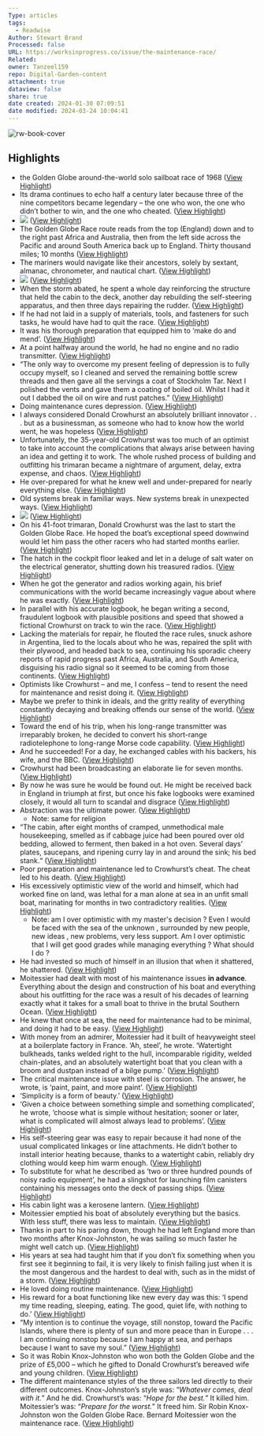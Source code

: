 ```yaml
---
Type: articles
tags:
  - Readwise
Author: Stewart Brand
Processed: false
URL: https://worksinprogress.co/issue/the-maintenance-race/
Related: 
owner: Tanzeel159
repo: Digital-Garden-content
attachment: true
dataview: false
share: true
date created: 2024-01-30 07:09:51
date modified: 2024-03-24 10:04:41
---
```

![rw-book-cover](https://wip.gatspress.com/wp-content/uploads/2022/08/Cropped-Roaring-40s-2-1.png)

## Highlights
- the Golden Globe around-the-world solo sailboat race of 1968 ([View Highlight](https://read.readwise.io/read/01hnd4xcmy5ynay3rvkw8w31at))
- Its drama continues to echo half a century later because three of the nine competitors became legendary – the one who won, the one who didn’t bother to win, and the one who cheated. ([View Highlight](https://read.readwise.io/read/01hnd4xm1e8x0aaaxrgdsgy924))
- ![](https://wip.gatspress.com/wp-content/uploads/2022/08/fig_1-1-5-2048x1242.png) ([View Highlight](https://read.readwise.io/read/01hnd4zmf0d0w1phfewwa8j5kv))
- The Golden Globe Race route reads from the top (England) down and to the right past Africa and Australia, then from the left side across the Pacific and around South America back up to England. Thirty thousand miles; 10 months ([View Highlight](https://read.readwise.io/read/01hnd4zrfyes60gar7wh3by6wm))
- The mariners would navigate like their ancestors, solely by sextant, almanac, chronometer, and nautical chart. ([View Highlight](https://read.readwise.io/read/01hnd51vx6hkpwbvetk94s4twn))
- ![](https://wip.gatspress.com/wp-content/uploads/2022/08/71855-scaled-1-2048x1374.jpg) ([View Highlight](https://read.readwise.io/read/01hnd57nm1f0tvyscqahqakgk7))
- When the storm abated, he spent a whole day reinforcing the structure that held the cabin to the deck, another day rebuilding the self-steering apparatus, and then three days repairing the rudder. ([View Highlight](https://read.readwise.io/read/01hnd5g25d91qtmdekm97r44fd))
- If he had not laid in a supply of materials, tools, and fasteners for such tasks, he would have had to quit the race. ([View Highlight](https://read.readwise.io/read/01hnd5ga8fb1n50kjbaxpt033d))
- It was his thorough preparation that equipped him to ‘make do and mend’. ([View Highlight](https://read.readwise.io/read/01hnd5gps4789ppjbppsf7sjva))
- At a point halfway around the world, he had no engine and no radio transmitter. ([View Highlight](https://read.readwise.io/read/01hnd5nk5f5gcbw6f261waxqa1))
- “The only way to overcome my present feeling of depression is to fully occupy myself, so I cleaned and served the remaining bottle screw threads and then gave all the servings a coat of Stockholm Tar. Next I polished the vents and gave them a coating of boiled oil. Whilst I had it out I dabbed the oil on wire and rust patches.” ([View Highlight](https://read.readwise.io/read/01hnd5vegerz879svzhkcxzd55))
- Doing maintenance cures depression. ([View Highlight](https://read.readwise.io/read/01hnd5vjke311y7cxrgh53dsx8))
- I always considered Donald Crowhurst an absolutely brilliant innovator . . . but as a businessman, as someone who had to know how the world went, he was hopeless ([View Highlight](https://read.readwise.io/read/01hnd60zv145r44pqn3q5438ym))
- Unfortunately, the 35-year-old Crowhurst was too much of an optimist to take into account the complications that always arise between having an idea and getting it to work. The whole rushed process of building and outfitting his trimaran became a nightmare of argument, delay, extra expense, and chaos. ([View Highlight](https://read.readwise.io/read/01hnd609b6mqsmc73p2xjpk224))
- He over-prepared for what he knew well and under-prepared for nearly everything else. ([View Highlight](https://read.readwise.io/read/01hnd61h4ep5fmdwr2hxwhcr8r))
- Old systems break in familiar ways. New systems break in unexpected ways. ([View Highlight](https://read.readwise.io/read/01hnd625m6nsb0zc8vcffzvyhj))
- ![](https://wip.gatspress.com/wp-content/uploads/2022/08/unnamed-1-1-300x216.jpg) ([View Highlight](https://read.readwise.io/read/01hnd628evew43ff9dvnp2qz3q))
- On his 41-foot trimaran, Donald Crowhurst was the last to start the Golden Globe Race. He hoped the boat’s exceptional speed downwind would let him pass the other racers who had started months earlier. ([View Highlight](https://read.readwise.io/read/01hnd62m364a54vzcs8pg670wc))
- The hatch in the cockpit floor leaked and let in a deluge of salt water on the electrical generator, shutting down his treasured radios. ([View Highlight](https://read.readwise.io/read/01hnd6fg8yt9v661jq574671ej))
- When he got the generator and radios working again, his brief communications with the world became increasingly vague about where he was exactly. ([View Highlight](https://read.readwise.io/read/01hnd6gzvfmzdz22cfzrgk2es2))
- In parallel with his accurate logbook, he began writing a second, fraudulent logbook with plausible positions and speed that showed a fictional Crowhurst on track to win the race. ([View Highlight](https://read.readwise.io/read/01hnd6h9nf6a4zk8nr8wxmvdb1))
- Lacking the materials for repair, he flouted the race rules, snuck ashore in Argentina, lied to the locals about who he was, repaired the split with their plywood, and headed back to sea, continuing his sporadic cheery reports of rapid progress past Africa, Australia, and South America, disguising his radio signal so it seemed to be coming from those continents. ([View Highlight](https://read.readwise.io/read/01hnd6knxevpnc94n3cqzsz93r))
- Optimists like Crowhurst – and me, I confess – tend to resent the need for maintenance and resist doing it. ([View Highlight](https://read.readwise.io/read/01hnd6m1yyff9n5hhkyrgxdyqk))
- Maybe we prefer to think in ideals, and the gritty reality of everything constantly decaying and breaking offends our sense of the world. ([View Highlight](https://read.readwise.io/read/01hnd6mhg7zyqkyaj9wx0mg5hn))
- Toward the end of his trip, when his long-range transmitter was irreparably broken, he decided to convert his short-range radiotelephone to long-range Morse code capability. ([View Highlight](https://read.readwise.io/read/01hnd6q3czmvsntgmh4awvsr4x))
- And he succeeded! For a day, he exchanged cables with his backers, his wife, and the BBC. ([View Highlight](https://read.readwise.io/read/01hnd6qdbfa3yqykkbda0er8p3))
- Crowhurst had been broadcasting an elaborate lie for seven months. ([View Highlight](https://read.readwise.io/read/01hnd6s7f6qmzqckkdzmje845w))
- By now he was sure he would be found out. He might be received back in England in triumph at first, but once his fake logbooks were examined closely, it would all turn to scandal and disgrace ([View Highlight](https://read.readwise.io/read/01hnd6s2dpxrwvcxwk42sb4bww))
- Abstraction was the ultimate power. ([View Highlight](https://read.readwise.io/read/01hnd6tr90p9392nrakyx5f65n))
    - Note: same for religion
- “The cabin, after eight months of cramped, unmethodical male housekeeping, smelled as if cabbage juice had been poured over old bedding, allowed to ferment, then baked in a hot oven. Several days’ plates, saucepans, and ripening curry lay in and around the sink; his bed stank.“ ([View Highlight](https://read.readwise.io/read/01hnd6y0kqx50k7z1q1wap23zt))
- Poor preparation and maintenance led to Crowhurst’s cheat. The cheat led to his death. ([View Highlight](https://read.readwise.io/read/01hnd6yc2z9jfmh5wrkrrvygsk))
- His excessively optimistic view of the world and himself, which had worked fine on land, was lethal for a man alone at sea in an unfit small boat, marinating for months in two contradictory realities. ([View Highlight](https://read.readwise.io/read/01hnd6yr10ktjadkn7r1cepn1n))
    - Note: am I over optimistic with my master's decision ? Even I would be faced with the sea of the unknown , surrounded by new people, new ideas , new problems, very less support. Am I over optimistic that I will get good grades while managing everything ? What should I do ?
- He had invested so much of himself in an illusion that when it shattered, he shattered. ([View Highlight](https://read.readwise.io/read/01hnd729dqnyh1zjvpv47epsmw))
- Moitessier had dealt with most of his maintenance issues **in advance**. Everything about the design and construction of his boat and everything about his outfitting for the race was a result of his decades of learning exactly what it takes for a small boat to thrive in the brutal Southern Ocean. ([View Highlight](https://read.readwise.io/read/01hnd75y2qjvqd8w7x11txvxv9))
- He knew that once at sea, the need for maintenance had to be minimal, and doing it had to be easy. ([View Highlight](https://read.readwise.io/read/01hnd766pzc65dpjx8fsvx62ec))
- With money from an admirer, Moitessier had it built of heavyweight steel at a boilerplate factory in France. ‘Ah, steel’, he wrote. ‘Watertight bulkheads, tanks welded right to the hull, incomparable rigidity, welded chain-plates, and an absolutely watertight boat that you clean with a broom and dustpan instead of a bilge pump.’ ([View Highlight](https://read.readwise.io/read/01hnd77cwewrhedmapra74zxhx))
- The critical maintenance issue with steel is corrosion. The answer, he wrote, is ‘paint, paint, and more paint’. ([View Highlight](https://read.readwise.io/read/01hnd77spzjcg94e4zzk5sagtj))
- ‘Simplicity is a form of beauty.’ ([View Highlight](https://read.readwise.io/read/01hnd7ev3zj1pfpnb1we6est31))
- ‘Given a choice between something simple and something complicated’, he wrote, ‘choose what is simple without hesitation; sooner or later, what is complicated will almost always lead to problems’. ([View Highlight](https://read.readwise.io/read/01hnd7f5x03824c8mxwn4eqyeq))
- His self-steering gear was easy to repair because it had none of the usual complicated linkages or line attachments. He didn’t bother to install interior heating because, thanks to a watertight cabin, reliably dry clothing would keep him warm enough. ([View Highlight](https://read.readwise.io/read/01hnd7fsmqj1y5k2cqm90wjb00))
- To substitute for what he described as ‘two or three hundred pounds of noisy radio equipment’, he had a slingshot for launching film canisters containing his messages onto the deck of passing ships. ([View Highlight](https://read.readwise.io/read/01hnd7gn10c6z9z8anec5kyebn))
- His cabin light was a kerosene lantern. ([View Highlight](https://read.readwise.io/read/01hnd7gpzrvkqndqsvqa28jgbt))
- Moitessier emptied his boat of absolutely everything but the basics. With less stuff, there was less to maintain. ([View Highlight](https://read.readwise.io/read/01hnd7hsb9jwh0t08n2yn1fggc))
- Thanks in part to his paring down, though he had left England more than two months after Knox-Johnston, he was sailing so much faster he might well catch up. ([View Highlight](https://read.readwise.io/read/01hnd7j4sgjn1dhmgx9hbzt6rm))
- His years at sea had taught him that if you don’t fix something when you first see it beginning to fail, it is very likely to finish failing just when it is the most dangerous and the hardest to deal with, such as in the midst of a storm. ([View Highlight](https://read.readwise.io/read/01hnd7n8j86s342aq86y4gwv72))
- He loved doing routine maintenance. ([View Highlight](https://read.readwise.io/read/01hnd7p10trw4makxfaf33vh1d))
- His reward for a boat functioning like new every day was this: ‘I spend my time reading, sleeping, eating. The good, quiet life, with nothing to do.’ ([View Highlight](https://read.readwise.io/read/01hnd7phnjwaa7kmyy5nyfmv9j))
- “My intention is to continue the voyage, still nonstop, toward the Pacific Islands, where there is plenty of sun and more peace than in Europe . . . I am continuing nonstop because I am happy at sea, and perhaps because I want to save my soul.” ([View Highlight](https://read.readwise.io/read/01hnd81erja3gfabpe04v5gp33))
- So it was Robin Knox-Johnston who won both the Golden Globe and the prize of £5,000 – which he gifted to Donald Crowhurst’s bereaved wife and young children. ([View Highlight](https://read.readwise.io/read/01hnd82jqsds2kzmea2ty0xw13))
- The different maintenance styles of the three sailors led directly to their different outcomes.
  Knox-Johnston’s style was: “*Whatever comes, deal with it.*” And he did.
  Crowhurst’s was: “*Hope for the best.*” It killed him.
  Moitessier’s was: “*Prepare for the worst.*” It freed him.
  Sir Robin Knox-Johnston won the Golden Globe Race.
  Bernard Moitessier won the maintenance race. ([View Highlight](https://read.readwise.io/read/01hnd84xcvgy2jp48maczndx1d))
